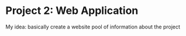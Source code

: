 # Project 2: Web Application

My idea: basically create a website pool of information about the project

